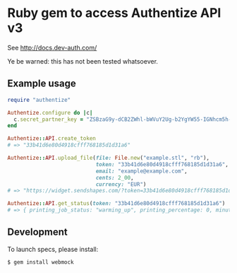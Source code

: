 Ruby gem to access Authentize API v3
====================================

See http://docs.dev-auth.com/

Ye be warned: this has not been tested whatsoever.

Example usage
-------------

```rb
require "authentize"

Authentize.configure do |c|
  c.secret_partner_key = "ZSBzaG9y-dCB2ZWhl-bWVuY2Ug-b2YgYW55-IGNhcm5h-bCB=="
end

Authentize::API.create_token
# => "33b41d6e80d4918cfff768185d1d31a6"

Authentize::API.upload_file(file: File.new("example.stl", "rb"),
                            token: "33b41d6e80d4918cfff768185d1d31a6",
                            email: "example@example.com",
                            cents: 2_00,
                            currency: "EUR")
# => "https://widget.sendshapes.com/?token=33b41d6e80d4918cfff768185d1d31a6"

Authentize::API.get_status(token: "33b41d6e80d4918cfff768185d1d31a6")
# => { printing_job_status: "warming_up", printing_percentage: 0, minutes_left: 21, message: "" }
```

Development
-----------

To launch specs, please install:

```sh
$ gem install webmock
```
